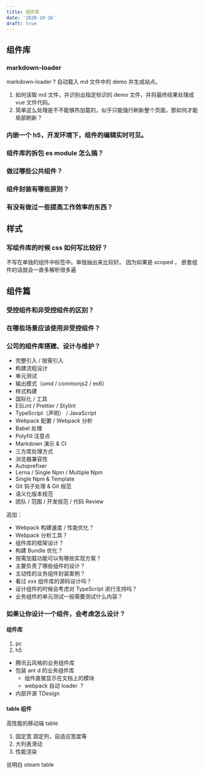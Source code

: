 ```yaml
---
title: 组件库
date: '2020-10-26'
draft: true
---
```


## 组件库

### markdown-loader

markdown-loader ? 自动载入 md 文件中的 demo 并生成站点。

1. 如何读取 md 文件，并识别出指定标识的 demo 文件，并将最终结果处理成 vue 文件代码。
2. 简单这么处理是不不能够热加载的，似乎只能强行刷新整个页面，那如何才能局部刷新？

### 内嵌一个 h5，开发环境下，组件的编辑实时可见。

### 组件库的拆包 es module 怎么搞？

### 做过哪些公共组件？

### 组件封装有哪些原则？

### 有没有做过一些提高工作效率的东西？

## 样式

### 写组件库的时候 css 如何写比较好？

不写在单独的组件中标签中。单独抽出来比较好。 因为如果是 scoped ， 嵌套组件的话就会一直多解析很多遍

## 组件篇

### 受控组件和非受控组件的区别？

### 在哪些场景应该使用非受控组件？

### 公司的组件库搭建、设计与维护？

- 完整引入 / 按需引入
- 构建流程设计
- 单元测试
- 输出模式（umd / commonjs2 / es6）
- 样式构建
- 国际化 / 工具
- ESLint / Prettier / Stylint
- TypeScript（声明） / JavaScript
- Webpack 配置 / Webpack 分析
- Babel 处理
- Polyfill 注意点
- Markdown 演示 & CI
- 三方库处理方式
- 浏览器兼容性
- Autoprefixer
- Lerna / Single Npm / Multiple Npm
- Single Npm & Template
- Git 钩子处理 & Git 规范
- 语义化版本规范
- 团队 / 范围 / 开发规范 / 代码 Review

追加：

- Webpack 构建速度 / 性能优化？
- Webpack 分析工具？
- 组件库的框架设计？
- 构建 Bundle 优化？
- 按需加载功能可以有哪些实现方案？
- 主要负责了哪些组件的设计？
- 主动性的业务组件封装案例？
- 看过 xxx 组件库的源码设计吗？
- 设计组件的时候会考虑对 TypeScript 进行支持吗？
- 业务组件的单元测试一般需要测试什么内容？

### 如果让你设计一个组件，会考虑怎么设计？

#### 组件库

1. pc
2. h5

- 腾讯云风格的业务组件库
- 包装 ant d 的业务组件库
  - 组件直接显示在文档上的模块
  - webpack 自动 loader ？
- 内部开源 TDesign

#### table 组件

高性能的移动端 table

1.  固定宽 固定列，自适应宽度等
2.  大列表滑动
3.  性能渲染

说明白 oteam table
